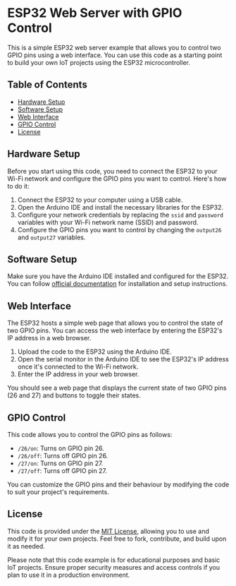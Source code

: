 # ESP32 Web Server with GPIO Control

This is a simple ESP32 web server example that allows you to control two GPIO pins using a web interface. You can use this code as a starting point to build your own IoT projects using the ESP32 microcontroller.

## Table of Contents

- [Hardware Setup](#hardware-setup)
- [Software Setup](#software-setup)
- [Web Interface](#web-interface)
- [GPIO Control](#gpio-control)
- [License](#license)

## Hardware Setup

Before you start using this code, you need to connect the ESP32 to your Wi-Fi network and configure the GPIO pins you want to control. Here's how to do it:

1. Connect the ESP32 to your computer using a USB cable.
2. Open the Arduino IDE and install the necessary libraries for the ESP32.
3. Configure your network credentials by replacing the `ssid` and `password` variables with your Wi-Fi network name (SSID) and password.
4. Configure the GPIO pins you want to control by changing the `output26` and `output27` variables.

## Software Setup

Make sure you have the Arduino IDE installed and configured for the ESP32. You can follow [official documentation](https://docs.espressif.com/projects/arduino-esp32/en/latest/installing.html) for installation and setup instructions.

## Web Interface

The ESP32 hosts a simple web page that allows you to control the state of two GPIO pins. You can access the web interface by entering the ESP32's IP address in a web browser.

1. Upload the code to the ESP32 using the Arduino IDE.
2. Open the serial monitor in the Arduino IDE to see the ESP32's IP address once it's connected to the Wi-Fi network.
3. Enter the IP address in your web browser.

You should see a web page that displays the current state of two GPIO pins (26 and 27) and buttons to toggle their states.

## GPIO Control

This code allows you to control the GPIO pins as follows:

- `/26/on`: Turns on GPIO pin 26.
- `/26/off`: Turns off GPIO pin 26.
- `/27/on`: Turns on GPIO pin 27.
- `/27/off`: Turns off GPIO pin 27.

You can customize the GPIO pins and their behaviour by modifying the code to suit your project's requirements.

## License

This code is provided under the [MIT License](LICENSE), allowing you to use and modify it for your own projects. Feel free to fork, contribute, and build upon it as needed.

Please note that this code example is for educational purposes and basic IoT projects. Ensure proper security measures and access controls if you plan to use it in a production environment.
